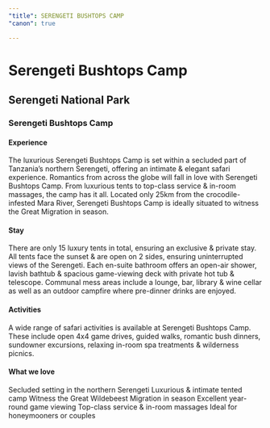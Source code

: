 ```yaml
---
"title": SERENGETI BUSHTOPS CAMP
"canon": true

---
```


# Serengeti Bushtops Camp
## Serengeti National Park
### Serengeti Bushtops Camp

#### Experience
The luxurious Serengeti Bushtops Camp is set within a secluded part of Tanzania’s northern Serengeti, offering an intimate &amp; elegant safari experience.
Romantics from across the globe will fall in love with Serengeti Bushtops Camp.  From luxurious tents to top-class service &amp; in-room massages, the camp has it all.
Located only 25km from the crocodile-infested Mara River, Serengeti Bushtops Camp is ideally situated to witness the Great Migration in season.

#### Stay
There are only 15 luxury tents in total, ensuring an exclusive &amp; private stay.
All tents face the sunset &amp; are open on 2 sides, ensuring uninterrupted views of the Serengeti.  Each en-suite bathroom offers an open-air shower, lavish bathtub &amp; spacious game-viewing deck with private hot tub &amp; telescope.
Communal mess areas include a lounge, bar, library &amp; wine cellar as well as an outdoor campfire where pre-dinner drinks are enjoyed.

#### Activities
A wide range of safari activities is available at Serengeti Bushtops Camp.
These include open 4x4 game drives, guided walks, romantic bush dinners, sundowner excursions, relaxing in-room spa treatments &amp; wilderness picnics.


#### What we love
Secluded setting in the northern Serengeti
Luxurious &amp; intimate tented camp
Witness the Great Wildebeest Migration in season
Excellent year-round game viewing
Top-class service &amp; in-room massages
Ideal for honeymooners or couples